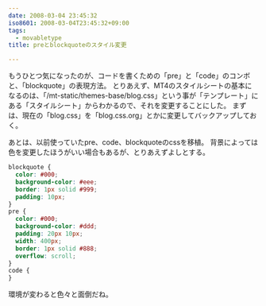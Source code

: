 ```yaml
---
date: 2008-03-04 23:45:32
iso8601: 2008-03-04T23:45:32+09:00
tags:
  - movabletype
title: preとblockquoteのスタイル変更

---
```


もうひとつ気になったのが、コードを書くための「pre」と「code」のコンボと、「blockquote」の表現方法。
とりあえず、MT4のスタイルシートの基本になるのは、「/mt-static/themes-base/blog.css」という事が「テンプレート」にある「スタイルシート」からわかるので、それを変更することにした。
まずは、現在の「blog.css」を「blog.css.org」とかに変更してバックアップしておく。

あとは、以前使っていたpre、code、blockquoteのcssを移植。
背景によっては色を変更したほうがいい場合もあるが、とりあえずよしとする。

```css
blockquote {
  color: #000;
  background-color: #eee;
  border: 1px solid #999;
  padding: 10px;
}
pre {
  color: #000;
  background-color: #ddd;
  padding: 20px 10px;
  width: 400px;
  border: 1px solid #888;
  overflow: scroll;
}
code {
}
```

&#133;環境が変わると色々と面倒だね。
